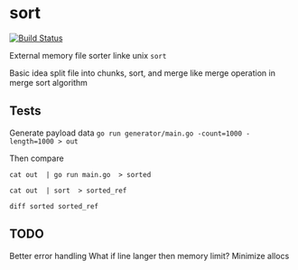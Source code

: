
# sort
[![Build Status](https://travis-ci.org/komly/sort.svg?branch=master)](https://travis-ci.org/komly/sort)

External memory file sorter linke unix `sort`

Basic idea split file into chunks, sort, and merge like merge operation in merge sort algorithm

## Tests

Generate payload data
`go run generator/main.go -count=1000 -length=1000 > out`

Then compare
```
cat out  | go run main.go  > sorted
```
```
cat out  | sort  > sorted_ref
```
```
diff sorted sorted_ref
```

## TODO
Better error handling
What if line langer then memory limit?
Minimize allocs
